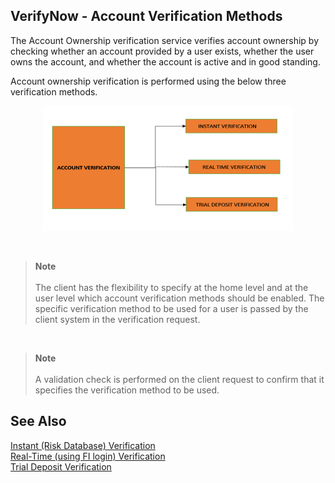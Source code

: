## VerifyNow - Account Verification Methods

The Account Ownership verification service verifies account ownership by checking whether an account provided by a user exists, whether the user owns the account, and whether the account is active and in good standing.

Account ownership verification is performed using the below three verification methods.
&nbsp;

<center>

<img width="400" height="200" src="../assets/images/verifynow-acc-verification-method.png"/>

</center>

&nbsp;


<!-- theme: info -->
 
>**Note** <br><br>
The client has the flexibility to specify at the home level and at the user level which account verification methods should be enabled. The specific verification method to be used for a user is passed by the client system in the verification request.

&nbsp;

<!-- theme: info -->
 
>**Note** <br><br>
A validation check is performed on the client request to confirm that it specifies the verification method to be used.


## See Also
[Instant (Risk Database) Verification](?path=docs/verifynow-account-verification-method/instant-verification.md)<br/>
[Real-Time (using FI login) Verification](?path=docs/verifynow-account-verification-method/real-time-verification.md)<br/>
[Trial Deposit Verification](?path=docs/verifynow-account-verification-method/trial-deposit-verification.md)<br/>